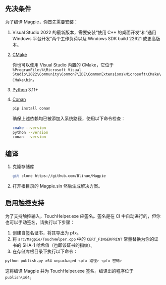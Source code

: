 ## 先决条件

为了编译 Magpie，你首先需要安装：

1. Visual Studio 2022 的最新版本，需要安装“使用 C++ 的桌面开发”和“通用 Windows 平台开发”两个工作负荷以及 Windows SDK build 22621 或更高版本。
2. [CMake](https://cmake.org/)

   你也可以使用 Visual Studio 内置的 CMake，它位于 `%ProgramFiles%\Microsoft Visual Studio\2022\Community\Common7\IDE\CommonExtensions\Microsoft\CMake\CMake\bin`。
3. [Python](https://www.python.org/) 3.11+
4. [Conan](https://conan.io/)

   ```bash
   pip install conan
   ```
   
   确保上述依赖均已被添加入系统路径，使用以下命令检查：
   ```bash
   cmake --version
   python --version
   conan --version
   ```

## 编译

1. 克隆存储库

   ```bash
   git clone https://github.com/Blinue/Magpie
   ```

2. 打开根目录的 Magpie.sln 然后生成解决方案。

## 启用触控支持

为了支持触控输入，TouchHelper.exe 应签名。签名是在 CI 中自动进行的，但你也可以手动签名，请执行以下步骤：

1. 创建自签名证书，将其导出为 pfx。
2. 将 `src/Magpie/TouchHelper.cpp` 中的 `CERT_FINGERPRINT` 常量替换为你的证书的 SHA-1 哈希值（也即该证书的指纹）。
3. 在存储库根目录下执行以下命令：

```bash
python publish.py x64 unpackaged <pfx 路径> <pfx 密码>
```

这将编译 Magpie 并为 TouchHelper.exe 签名。编译出的程序位于 `publish\x64`。
